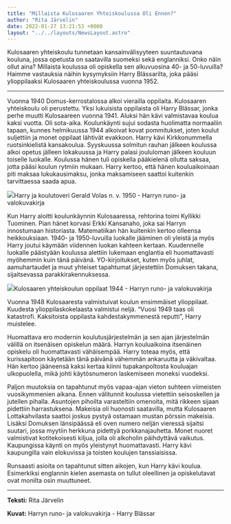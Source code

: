 ```yaml
---
title: "Millaista Kulosaaren Yhteiskoulussa Oli Ennen?"
author: "Rita Järvelin"
date: 2022-01-27 13:21:53 +0000
layout: "../../layouts/NewsLayout.astro"
---
```


Kulosaaren yhteiskoulu tunnetaan kansainvälisyyteen suuntautuvana kouluna, jossa opetusta on saatavilla suomeksi sekä englanniksi. Onko näin ollut aina? Millaista koulussa oli opiskella sen alkuvuosina 40- ja 50-luvuilla? Haimme vastauksia näihin kysymyksiin Harry Blässarilta, joka pääsi ylioppilaaksi Kulosaaren yhteiskoulussa vuonna 1952.

****


Vuonna 1940 Domus-kerrostalossa alkoi vierailla oppilaita. Kulosaaren yhteiskoulu oli perustettu. Yksi lukuisista oppilaista oli Harry Blässar, jonka perhe muutti Kulosaareen vuonna 1941. Aluksi hän kävi valmistavaa koulua kaksi vuotta. Oli sota-aika. Koulunkäynti sujui sodasta huolimatta normaaliin tapaan, kunnes helmikuussa 1944 alkoivat kovat pommitukset, joten koulut suljettiin ja monet oppilaat lähtivät evakkoon. Harry kävi Kirkkonummella ruotsinkielistä kansakoulua. Syyskuussa solmitun rauhan jälkeen koulussa alkoi opetus jälleen lokakuussa ja Harry palasi joululoman jälkeen kouluun toiselle luokalle. Koulussa hänen tuli opiskella pääkielenä ollutta saksaa, jotta pääsi koulun rytmiin mukaan. Harry kertoo, että hänen kouluaikoinaan piti maksaa lukukausimaksu, jonka maksamiseen saattoi kuitenkin tarvittaessa saada apua.


![](https://static.wixstatic.com/media/abd5f5_ddd9633cbe23452796cc160e92917bae~mv2.jpg/v1/fit/w_1000,h_1000,al_c,q_80/file.png)Harry ja koulutoveri Gerald Volas n. v. 1950 - Harryn runo- ja valokuvakirja



Kun Harry aloitti koulunkäynnin Kulosaaressa, rehtorina toimi Kyllikki Tuominen. Pian hänet korvasi Erkki Kansanaho, joka sai Harryn innostumaan historiasta. Matematiikan hän kuitenkin kertoo olleensa heikkouksiaan. 1940- ja 1950-luvuilla luokalle jääminen oli yleistä ja myös Harry joutui käymään viidennen luokan kahteen kertaan. Kuudennelle luokalle päästyään koulussa alettiin lukemaan englantia eli huomattavasti myöhemmin kuin tänä päivänä. YO-kirjoitukset, kuten myös juhlat, aamuhartaudet ja muut yhteiset tapahtumat järjestettiin Domuksen takana, sijaitsevassa parakkirakennuksessa.


![](https://static.wixstatic.com/media/abd5f5_d02ce0bed377463aa8588492bc05a288~mv2.jpg/v1/fit/w_1000,h_730,al_c,q_80/file.png)Kulosaaren yhteiskoulun oppilaat 1944 - Harryn runo- ja valokuvakirja



Vuonna 1948 Kulosaaresta valmistuivat koulun ensimmäiset ylioppilaat. Kuudesta ylioppilaskokelaasta valmistui neljä. “Vuosi 1949 taas oli katastrofi. Kaksitoista oppilasta kahdestakymmenestä reputti”, Harry muistelee.


Huomattava ero modernin koulutusjärjestelmän ja sen ajan järjestelmän välillä on itsenäisen opiskelun määrä. Harryn kouluaikoina itsenäinen opiskelu oli huomattavasti vähäisempää. Harry toteaa myös, että kurissapitoon käytetään tänä päivänä vähemmän ankaruutta ja väkivaltaa. Hän kertoo jääneensä kaksi kertaa kiinni tupakanpoltosta kouluajan ulkopuolella, mikä johti käytösnumeron laskemiseen moneksi vuodeksi.


Paljon muutoksia on tapahtunut myös vapaa-ajan vieton suhteen viimeisten vuosikymmenien aikana. Ennen välitunnit koulussa vietettiin seisoskellen ja jutellen pihalla. Asuntojen pihoilta varasteltiin omenoita, mitä rikkeen sijaan pidettiin harrastuksena. Makeisia oli huonosti saatavilla, mutta Kulosaaren Lottakahvilasta saattoi joskus pystyä ostamaan mustan pörssin makeisia. Lisäksi Domuksen länsipäässä eli oven numero neljän vieressä sijaitsi suutari, jossa myytiin herkkuna pidettyä porkkanajauhetta. Monet nuoret valmistivat kotitekoisesti kiljua, jolla oli alkoholin päihdyttävä vaikutus. Kaupungissa käynti on myös yleistynyt huomattavasti. Harry kävi kaupungilla vain elokuvissa ja toisten koulujen tanssiaisissa.


Runsaasti asioita on tapahtunut sitten aikojen, kun Harry kävi koulua. Esimerkiksi englannin kielen asemasta on tullut oleellinen ja opiskelutavat ovat monilta osin muuttuneet.


****
**Teksti:**
 Rita Järvelin

**Kuvat:**
 Harryn runo- ja valokuvakirja - Harry Blässar